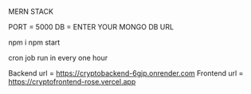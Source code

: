 <!-- Tech used -->
MERN STACK

<!-- In .env file  -->
PORT = 5000
DB = ENTER YOUR MONGO DB URL 

<!-- For run project -->
npm i 
npm start


<!-- cron job -->
cron job run in every one hour 


<!-- deployed url -->
Backend url = https://cryptobackend-6gjp.onrender.com
Frontend url = https://cryptofrontend-rose.vercel.app